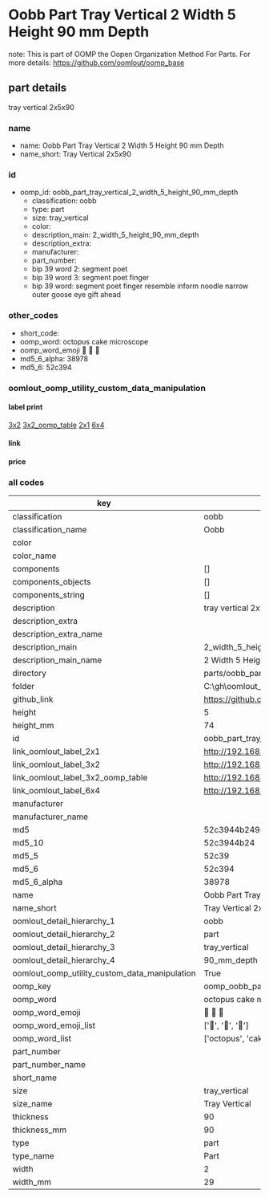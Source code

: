 # Oobb Part Tray Vertical 2 Width 5 Height 90 mm Depth  

note: This is part of OOMP the Oopen Organization Method For Parts. For more details: https://github.com/oomlout/oomp_base

##  part details
  



tray vertical 2x5x90



### name
* name: Oobb Part Tray Vertical 2 Width 5 Height 90 mm Depth
* name_short: Tray Vertical 2x5x90 
### id
* oomp_id: oobb_part_tray_vertical_2_width_5_height_90_mm_depth
  * classification: oobb
  * type: part
  * size: tray_vertical
  * color: 
  * description_main: 2_width_5_height_90_mm_depth
  * description_extra: 
  * manufacturer: 
  * part_number: 
  * bip 39 word 2: segment poet
  * bip 39 word 3: segment poet finger
  * bip 39 word: segment poet finger resemble inform noodle narrow outer goose eye gift ahead

### other_codes
* short_code: 
* oomp_word: octopus cake microscope
* oomp_word_emoji :octopus: :cake: :microscope:
* md5_6_alpha: 38978
* md5_6: 52c394






### oomlout_oomp_utility_custom_data_manipulation
#### label print
[3x2](http://192.168.1.245:1112/?label=oomp%2038978)
[3x2_oomp_table](http://192.168.1.108:1112/?label=oomp%2038978)
[2x1](http://192.168.1.242:1112/?label=oomp%2038978)
[6x4](http://192.168.1.55:1112/?label=oomp%2038978)    

#### link

                              

#### price







### all codes 
| key | value |  
| --- | --- |  
| classification | oobb |  
| classification_name | Oobb |  
| color |  |  
| color_name |  |  
| components | [] |  
| components_objects | [] |  
| components_string | [] |  
| description | tray vertical 2x5x90 |  
| description_extra |  |  
| description_extra_name |  |  
| description_main | 2_width_5_height_90_mm_depth |  
| description_main_name | 2 Width 5 Height 90 mm Depth |  
| directory | parts/oobb_part_tray_vertical_2_width_5_height_90_mm_depth |  
| folder | C:\gh\oomlout_oobb_version_4_generated_parts\parts\oobb_part_tray_vertical_2_width_5_height_90_mm_depth |  
| github_link | https://github.com/oomlout/oomlout_oomp_part_src/tree/main/parts/oobb_part_tray_vertical_2_width_5_height_90_mm_depth |  
| height | 5 |  
| height_mm | 74 |  
| id | oobb_part_tray_vertical_2_width_5_height_90_mm_depth |  
| link_oomlout_label_2x1 | http://192.168.1.242:1112/?label=oomp%2038978 |  
| link_oomlout_label_3x2 | http://192.168.1.245:1112/?label=oomp%2038978 |  
| link_oomlout_label_3x2_oomp_table | http://192.168.1.108:1112/?label=oomp%2038978 |  
| link_oomlout_label_6x4 | http://192.168.1.55:1112/?label=oomp%2038978 |  
| manufacturer |  |  
| manufacturer_name |  |  
| md5 | 52c3944b249d52625839cb74ade9ce19 |  
| md5_10 | 52c3944b24 |  
| md5_5 | 52c39 |  
| md5_6 | 52c394 |  
| md5_6_alpha | 38978 |  
| name | Oobb Part Tray Vertical 2 Width 5 Height 90 mm Depth |  
| name_short | Tray Vertical 2x5x90  |  
| oomlout_detail_hierarchy_1 | oobb |  
| oomlout_detail_hierarchy_2 | part |  
| oomlout_detail_hierarchy_3 | tray_vertical |  
| oomlout_detail_hierarchy_4 | 90_mm_depth |  
| oomlout_oomp_utility_custom_data_manipulation | True |  
| oomp_key | oomp_oobb_part_tray_vertical_2_width_5_height_90_mm_depth |  
| oomp_word | octopus cake microscope |  
| oomp_word_emoji | :octopus: :cake: :microscope: |  
| oomp_word_emoji_list | [':octopus:', ':cake:', ':microscope:'] |  
| oomp_word_list | ['octopus', 'cake', 'microscope'] |  
| part_number |  |  
| part_number_name |  |  
| short_name |  |  
| size | tray_vertical |  
| size_name | Tray Vertical |  
| thickness | 90 |  
| thickness_mm | 90 |  
| type | part |  
| type_name | Part |  
| width | 2 |  
| width_mm | 29 |  
